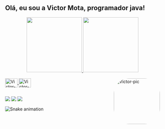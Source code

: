 ## Olá, eu sou a Victor Mota, programador java!
<div align="center">
  <a href="https://github.com/jasonluizwf">
  <img height="180em" src="https://github-readme-stats.vercel.app/api?username=jasonluizwf&show_icons=true&theme=dracula&include_all_commits=true&count_private=true"/>
  <img height="180em" src="https://github-readme-stats.vercel.app/api/top-langs/?username=jasonluizwf&layout=compact&langs_count=7&theme=dracula"/>
</div>
<div style="display: inline_block"><br>
  <img align="center" alt="Victor-Java" height="30" width="40" src="https://cdn.jsdelivr.net/gh/devicons/devicon/icons/java/java-plain.svg">
  <img align="center" alt="Victor-Spring" height="30" width="40" src="https://cdn.jsdelivr.net/gh/devicons/devicon/icons/spring/spring-original.svg">
  <img align="right" alt="Victor-pic" height="150" style="border-radius:50px;" src="https://instagram.fgyn16-1.fna.fbcdn.net/v/t51.2885-15/52024297_333567817264117_1844416904650046130_n.jpg?stp=dst-jpg_e35&_nc_ht=instagram.fgyn16-1.fna.fbcdn.net&_nc_cat=101&_nc_ohc=IHG4LVQ7DjMAX9oboE6&edm=AABBvjUBAAAA&ccb=7-4&oh=00_AT_MBqdgXK70AfCvRnAT6mpvKAmPR3ABaCo98nDDMkyE1Q&oe=62431476&_nc_sid=83d603">
</div>
  
  ##
 
<div> 
  <a href="https://instagram.com/victor_luizmt" target="_blank"><img src="https://img.shields.io/badge/-Instagram-%23E4405F?style=for-the-badge&logo=instagram&logoColor=white" target="_blank"></a>
  <a href = "mailto:victorluizfacul@gmail.com"><img src="https://img.shields.io/badge/-Gmail-%23333?style=for-the-badge&logo=gmail&logoColor=white" target="_blank"></a>
  <a href="https://www.linkedin.com/in/victor-mota-3872521ab" target="_blank"><img src="https://img.shields.io/badge/-LinkedIn-%230077B5?style=for-the-badge&logo=linkedin&logoColor=white" target="_blank"></a> 
 
  ![Snake animation](https://github.com/jasonluizwf/jasonluizwf/actions/workflows/cobrinha.yml)
 
</div>
